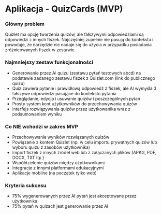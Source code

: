 # Aplikacja - QuizCards (MVP)

### Główny problem
Quizlet ma opcję tworzenia quizów, ale fałszywymi odpowiedziami są odpowiedzi z innych fiszek. Najczęśniej zupełnie nie pasują do kontekstu i powoduje, że narzędzie nie nadaje się do użycia w przypadku posiadania zróżnicowanych fiszek w zestawie.

### Najmniejszy zestaw funkcjonalności
- Generowanie przez AI quizu (zestawu pytań testowych abcd) na podstawie zadanego zestawu fiszek z Quizlet.com (link do publicznego quizu)
- Quiz zawiera pytanie i prawidłową odpowiedź z fiszek, ale AI wymyśla 3 fałszywe odpowiedzi pasujące do kontekstu pytania
- Przeglądanie, edycja i usuwanie quizów i poszczególnych pytań
- Prosty system kont użytkowników do przechowywania quizów
- Interfejs rozwiązywania quizów przez użytkowanika wraz z podsumowaniem wyniku

### Co NIE wchodzi w zakres MVP
- Przechowywanie wyników rozwiązanych quizów
- Powiązanie z kontem Quizlet (np. w celu importu prywatnych quizów lub wyboru quizu z zasobów użytkownika)
- Import fiszek z innych źródeł web lub z załączanych plików (APKG, PDF, DOCX, TXT itp.)
- Współdzielenie quizów między użytkownikami
- Integracje z innymi platformami edukacyjnymi
- Aplikacje mobilne (na początek tylko web)

### Kryteria sukcesu
- 75% wygenerowanych przez AI pytań jest akceptowane przez użytkownika
- 75% pytań w quizach jest generowanie przez AI
